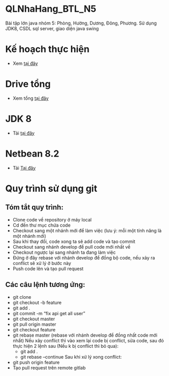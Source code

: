 # QLNhaHang_BTL_N5
Bài tập lớn java nhóm 5: Phòng, Hường, Dương, Đông, Phương. Sử dụng JDK8, CSDL sql server, giao diện java swing

# Kế hoạch thực hiện
- Xem <a href="https://docs.google.com/document/d/1GRV8ElFv6Ote6WgxW3kCbah45tdwqAF8DRRIrLl0EoM/edit#heading=h.gjdgxs">tại đây<a/>
# Drive tổng
- Xem tổng <a href="https://drive.google.com/drive/folders/1bl7tHfw05fzWNC1hJT0v4-o7NaHtrxLT?usp=sharing">tại đây<a/>
# JDK 8
- Tải <a href="https://drive.google.com/drive/folders/1_cDOMcMuY1kJFKepoISo5mPRXuyASlX3?usp=sharing">tại đây</a>
# Netbean 8.2
- Tải <a href="https://drive.google.com/file/d/184Uq9aInvIFZZ5MpntGoDLnTFCvqejyb/view?usp=sharing">Tại đây</a>
# Quy trình sử dụng git
## Tóm tắt quy trình:
- Clone code về repository ở máy local
- Cd đến thư mục chứa code
- Checkout sang một nhánh mới để làm việc (lưu ý: mỗi một tính năng là một nhánh mới)
- Sau khi thay đổi, code xong ta sẽ add code và tạo commit
- Checkout sang nhánh develop để pull code mới nhất về
- Checkout ngược lại sang nhánh ta đang làm việc
- Đứng ở đây rebase với nhánh develop để đồng bộ code, nếu xảy ra conflict sẽ xử lý ở bước này
- Push code lên và tạo pull request
	
## Các câu lệnh tương ứng:
- git clone
- git checkout -b feature
- git add .
- git commit -m “fix api get all user”
- git checkout master
- git pull origin master
- git checkout feature
- git rebase master (rebase với nhánh develop để đồng nhất code mới nhất)
Nếu xảy conflict thì vào xem lại code bị conflict, sửa code, sau đó thực  hiện 2 lệnh sau (Nếu k bị conflict thì bỏ qua):
	+ git add .
	+ git rebase –continue
Sau khi xử lý xong conflict:  
- git push origin feature 
- Tạo pull request trên remote gitlab
